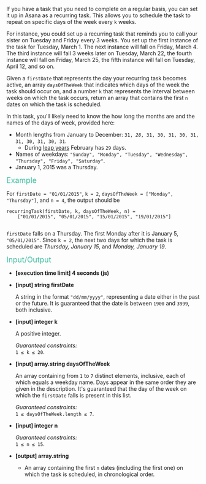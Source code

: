 <div class="markdown"><p>If you have a task that you need to complete on a regular basis, you can set it up in Asana as a recurring task. This allows you to schedule the task to repeat on specific days of the week every <code>k</code> weeks.</p>
<p>For instance, you could set up a recurring task that reminds you to call your sister on Tuesday and Friday every 3 weeks. You set up the first instance of the task for Tuesday, March 1. The next instance will fall on Friday, March 4. The third instance will fall 3 weeks later on Tuesday, March 22, the fourth instance will fall on Friday, March 25, the fifth instance will fall on Tuesday, April 12, and so on.</p>
<p>Given a <code>firstDate</code> that represents the day your recurring task becomes active, an array <code>daysOfTheWeek</code> that indicates which days of the week the task should occur on, and a number <code>k</code> that represents the interval between weeks on which the task occurs, return an array that contains the first <code>n</code> dates on which the task is scheduled.</p>
<p>In this task, you'll likely need to know the how long the months are and the names of the days of week, provided here:</p>
<ul>
<li>Month lengths from January to December: <code>31, <em>28</em>, 31, 30, 31, 30, 31, 31, 30, 31, 30, 31</code>.
<ul>
<li>During <a href="keyword://leap" target="_blank">leap years</a> February has <code>29</code> days.</li>
</ul>
</li>
<li>Names of weekdays: <code>"Sunday", "Monday", "Tuesday", "Wednesday", "Thursday", "Friday", "Saturday"</code>.</li>
<li>January 1, 2015 was a Thursday.</li>
</ul>
<p><span style="color:#44BFA3;font-size:1.4em;">Example</span></p>
<p>For <code>firstDate = "01/01/2015"</code>, <code>k = 2</code>, <code>daysOfTheWeek = ["Monday", "Thursday"]</code>, and <code>n = 4</code>, the output should be</p>
<pre><code>recurringTask(firstDate, k, daysOfTheWeek, n) = 
    ["01/01/2015", "05/01/2015", "15/01/2015", "19/01/2015"]
</code></pre>
<p><img src="https://codefightsuserpics.s3.amazonaws.com/tasks/recurringTask/img/example.png?_tm=1530813519338" alt=""></p>
<p><code>firstDate</code> falls on a Thursday. The first Monday after it is January 5, <code>"05/01/2015"</code>. Since <code>k = 2</code>, the next two days for which the task is scheduled are <em>Thursday, January 15</em>, and <em>Monday, January 19</em>.</p>
<p><span style="color:#44BFA3;font-size:1.4em;">Input/Output</span></p>
<ul>
<li>
<p><strong>[execution time limit] 4 seconds (js)</strong></p>
</li>
<li>
<p><strong>[input] string firstDate</strong></p>
<p>A string in the format <code>"dd/mm/yyyy"</code>, representing a date either in the past or the future. It is guaranteed that the date is between <code>1900</code> and <code>3999</code>, both inclusive.</p>
</li>
<li>
<p><strong>[input] integer k</strong></p>
<p>A positive integer.</p>
<p><em>Guaranteed constraints:</em><br>
<code>1 ≤ k ≤ 20</code>.</p>
</li>
<li>
<p><strong>[input] array.string daysOfTheWeek</strong></p>
<p>An array containing from <code>1</code> to <code>7</code> distinct elements, inclusive, each of which equals a weekday name. Days appear in the same order they are given in the description. It's guaranteed that the day of the week on which the <code>firstDate</code> falls is present in this list.</p>
<p><em>Guaranteed constraints:</em><br>
<code>1 ≤ daysOfTheWeek.length ≤ 7</code>.</p>
</li>
<li>
<p><strong>[input] integer n</strong></p>
<p><em>Guaranteed constraints:</em><br>
<code>1 ≤ n ≤ 15</code>.</p>
</li>
<li>
<p><strong>[output] array.string</strong></p>
<ul>
<li>An array containing the first <code>n</code> dates (including the first one) on which the task is scheduled, in chronological order.</li>
</ul>
</li>
</ul>
</div>

